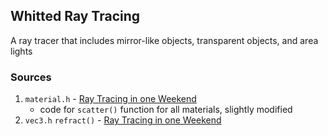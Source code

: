 ## Whitted Ray Tracing
A ray tracer that includes mirror-like objects, transparent objects, and area lights

### Sources
1. `material.h` - [Ray Tracing in one Weekend](https://raytracing.github.io/books/RayTracingInOneWeekend.html#diffusematerials)
    * code for `scatter()` function for all materials, slightly modified
3. `vec3.h` `refract()` - [Ray Tracing in one Weekend](https://raytracing.github.io/books/RayTracingInOneWeekend.html#dielectrics/refraction)
